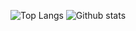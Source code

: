 ![Top Langs](https://github-readme-stats.vercel.app/api/top-langs/?username=ashar00&show_icons=false&layout=compact&theme=dark)
![Github stats](https://github-readme-stats.vercel.app/api?username=ashar00&show_icons=false&theme=dark)
